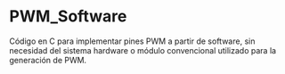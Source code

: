 # PWM_Software
Código en C para implementar pines PWM a partir de software, sin necesidad del sistema hardware o módulo convencional utilizado para la generación de PWM.
